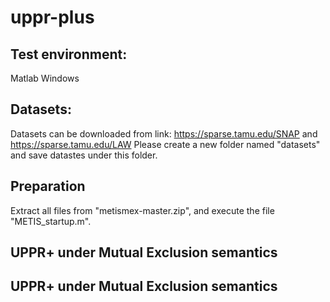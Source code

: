 # uppr-plus
## Test environment: 
Matlab
Windows

## Datasets:
Datasets can be downloaded from link: https://sparse.tamu.edu/SNAP and https://sparse.tamu.edu/LAW
Please create a new folder named "datasets" and save datastes under this folder.

## Preparation
Extract all files from "metismex-master.zip", and execute the file "METIS_startup.m".

## UPPR+ under Mutual Exclusion semantics

## UPPR+ under Mutual Exclusion semantics
